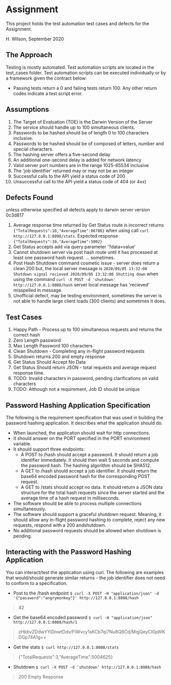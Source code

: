 # Assignment
This project holds the test automation test cases and defects for the Assignment.

H. Wilson, September 2020 

## The Approach 
Testing is mostly automated.
Test automation scripts are located in the test_cases folder.
Test automation scripts can be executed individually or by a framework given the contract below:
- Passing tests return a 0 and failing tests return 100. Any other return codes indicate a test script error.

## Assumptions 
1. The Target of Evaluation (TOE) is the Darwin Version of the Server
1. The service should handle up to 100 simultaneous clients.
2. Passwords to be hashed should be of length 0 to 100 characters inclusive.
3. Passwords to be hashed should be of composed of letters, number and special characters.
4. The hashing server offers a five-second delay 
5. An additional one-second delay is added for network latency
6. Valid server port numbers are in the range 1025-65534 inclusive 
7. The 'job identifier' returned may or may not be an integer 
8. Successful calls to the API yield a status code of 200
9. Unsuccessful call to the API yield a status code of 404 (or 4xx)
    
## Defects Found 
unless otherwise specified all defects apply to darwin server version 0c3d817
1. Average response time returned by Get Status route is incorrect returns `{"TotalRequests":10,"AverageTime":86786}` when using call `curl http://127.0.0.1:8098/stats`. Expected response `{"TotalRequests":10,"AverageTime":5002}`
2. Get Status accepts add via query parameter '?data=value'  
3. Cannot shutdown server via post hash route until it has processed at least one password hash request. ... sometimes.
3. Post Hash Shutdown command cosmetic issue - server does return a clean 200 but, the local server message is 
`2020/09/05 13:32:08 Shutdown signal recieved
2020/09/05 13:32:08 Shutting down` when using the command `curl -X POST -d 'shutdown' http://127.0.0.1:8088/hash`
server local message has  'recieved'  misspelled in message.
4. Unofficial defect, may be testing environment, sometimes the server is not able to handle large client loads (300 clients) and sometimes it does. 

## Test Cases 
1. Happy Path - Process up to 100 simultaneous requests and returns the correct hash 
2. Zero Length password
3. Max Length Password 100 characters
4. Clean Shutdown - Completing any in-flight password requests
5. Shutdown returns 200 and empty response 
6. Get Status Should Accept No Data 
7. Get Status Should return JSON - total requests and average request response time. 
8. TODO: Invalid characters in password, pending clarifications on valid characters  
9. TODO: Although not a requirement, Job ID should be unique 
 

## Password Hashing Application Specification
The following is the requirement specification that was used in building the password hashing
application.  It describes what the application 	should  do.

* When launched, the application should wait for http connections.
* It should answer on the PORT specified in the PORT environment variable.
* It should support three endpoints:
   * A POST to /hash should accept a password. It should return a job identifier immediately. It should then wait 5 seconds and compute the password hash. The hashing algorithm should be SHA512.
   * A GET to /hash should accept a job identifier. It should return the base64 encoded password hash for the corresponding POST request.
   * A GET to /stats  should accept no data.  It should return a JSON data structure for the total hash requests since the server started and the average time of a hash request in milliseconds.
* The software should be able to process multiple connections simultaneously.
* The software should support a graceful shutdown request. Meaning, it should allow any in-flight password hashing to complete, reject any new requests, respond with a 200 andshutdown.
* No additional password requests should be allowed when shutdown is pending.

## Interacting with the Password Hashing Application

You can interact/test the application using curl.  The following are examples that would/should
generate similar returns - the job identifier does not need to conform to a specification.

* Post to the /hash endpoint
`$ curl -X POST -H "application/json" -d '{"password":"angrymonkey"}' http://127.0.0.1:8088/hash`
> 42

* Get the base64 encoded password
`$ curl -H "application/json" http://127.0.0.1:8088/hash/1`
> zHkbvZDdwYYiDnwtDdv/FIWvcy1sKCb7qi7Nu8Q8Cd/MqjQeyCI0pWKDGp74A1g==

* Get the stats
`$ curl http://127.0.0.1:8088/stats`
> {"TotalRequests":3,"AverageTime":5004625}

* Shutdown
`$ curl -X POST -d ‘shutdown’ http://127.0.0.1:8088/hash`
> 200 Empty Response
